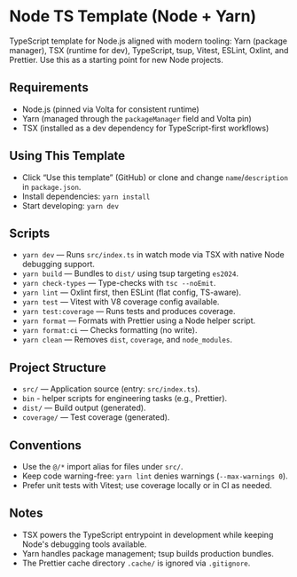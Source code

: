 # Node TS Template (Node + Yarn)

TypeScript template for Node.js aligned with modern tooling: Yarn (package manager), TSX (runtime for dev), TypeScript, tsup, Vitest, ESLint, Oxlint, and Prettier. Use this as a starting point for new Node projects.

## Requirements

- Node.js (pinned via Volta for consistent runtime)
- Yarn (managed through the `packageManager` field and Volta pin)
- TSX (installed as a dev dependency for TypeScript-first workflows)

## Using This Template

- Click “Use this template” (GitHub) or clone and change `name`/`description` in `package.json`.
- Install dependencies: `yarn install`
- Start developing: `yarn dev`

## Scripts

- `yarn dev` — Runs `src/index.ts` in watch mode via TSX with native Node debugging support.
- `yarn build` — Bundles to `dist/` using tsup targeting `es2024`.
- `yarn check-types` — Type-checks with `tsc --noEmit`.
- `yarn lint` — Oxlint first, then ESLint (flat config, TS-aware).
- `yarn test` — Vitest with V8 coverage config available.
- `yarn test:coverage` — Runs tests and produces coverage.
- `yarn format` — Formats with Prettier using a Node helper script.
- `yarn format:ci` — Checks formatting (no write).
- `yarn clean` — Removes `dist`, `coverage`, and `node_modules`.

## Project Structure

- `src/` — Application source (entry: `src/index.ts`).
- `bin` - helper scripts for engineering tasks (e.g., Prettier).
- `dist/` — Build output (generated).
- `coverage/` — Test coverage (generated).

## Conventions

- Use the `@/*` import alias for files under `src/`.
- Keep code warning-free: `yarn lint` denies warnings (`--max-warnings 0`).
- Prefer unit tests with Vitest; use coverage locally or in CI as needed.

## Notes

- TSX powers the TypeScript entrypoint in development while keeping Node's debugging tools available.
- Yarn handles package management; tsup builds production bundles.
- The Prettier cache directory `.cache/` is ignored via `.gitignore`.
